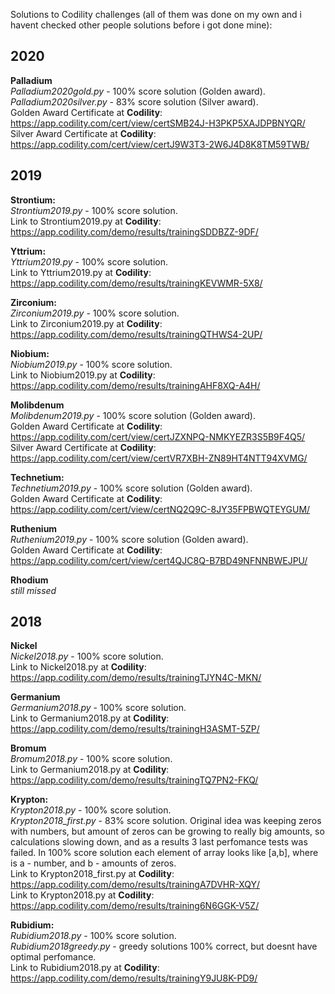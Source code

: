 Solutions to Codility challenges (all of them was done on my own and i havent checked other people solutions before i got done mine):  

## 2020
**Palladium**  
*Palladium2020gold.py* - 100% score solution (Golden award).  
*Palladium2020silver.py* - 83% score solution (Silver award).  
Golden Award Certificate at **Codility**: https://app.codility.com/cert/view/certSMB24J-H3PKP5XAJDPBNYQR/  
Silver Award Certificate at **Codility**: https://app.codility.com/cert/view/certJ9W3T3-2W6J4D8K8TM59TWB/  

## 2019
**Strontium:**  
*Strontium2019.py* - 100% score solution.  
Link to Strontium2019.py at **Codility**: https://app.codility.com/demo/results/trainingSDDBZZ-9DF/  

**Yttrium:**  
*Yttrium2019.py* - 100% score solution.  
Link to Yttrium2019.py at **Codility**: https://app.codility.com/demo/results/trainingKEVWMR-5X8/ 

**Zirconium:**  
*Zirconium2019.py* - 100% score solution.  
Link to Zirconium2019.py at **Codility**: https://app.codility.com/demo/results/trainingQTHWS4-2UP/  

**Niobium:**  
*Niobium2019.py* - 100% score solution.  
Link to Niobium2019.py at **Codility**: https://app.codility.com/demo/results/trainingAHF8XQ-A4H/  

**Molibdenum**  
*Molibdenum2019.py* - 100% score solution (Golden award).  
Golden Award Certificate at **Codility**: https://app.codility.com/cert/view/certJZXNPQ-NMKYEZR3S5B9F4Q5/  
Silver Award Certificate at **Codility**: https://app.codility.com/cert/view/certVR7XBH-ZN89HT4NTT94XVMG/

**Technetium:**  
*Technetium2019.py* - 100% score solution (Golden award).  
Golden Award Certificate at **Codility**: https://app.codility.com/cert/view/certNQ2Q9C-8JY35FPBWQTEYGUM/

**Ruthenium**  
*Ruthenium2019.py* - 100% score solution (Golden award).  
Golden Award Certificate at **Codility**: https://app.codility.com/cert/view/cert4QJC8Q-B7BD49NFNNBWEJPU/  

**Rhodium**  
*still missed*  

## 2018

**Nickel**  
*Nickel2018.py* - 100% score solution.  
Link to Nickel2018.py at **Codility**: https://app.codility.com/demo/results/trainingTJYN4C-MKN/  

**Germanium**  
*Germanium2018.py* - 100% score solution.  
Link to Germanium2018.py at **Codility**: https://app.codility.com/demo/results/trainingH3ASMT-5ZP/  

**Bromum**  
*Bromum2018.py* - 100% score solution.  
Link to Germanium2018.py at **Codility**: https://app.codility.com/demo/results/trainingTQ7PN2-FKQ/  

**Krypton:**  
*Krypton2018.py*	- 100% score solution.  
*Krypton2018_first.py* - 83% score solution. Original idea was keeping zeros with numbers, but amount of zeros can be growing to really big amounts, so calculations slowing down, and as a results 3 last perfomance tests was failed. In 100% score solution each element of array looks like [a,b], where is a - number, and b - amounts of zeros.  
Link to Krypton2018_first.py at **Codility**: https://app.codility.com/demo/results/trainingA7DVHR-XQY/  
Link to Krypton2018.py at **Codility**: https://app.codility.com/demo/results/training6N6GGK-V5Z/ 

**Rubidium:**  
*Rubidium2018.py*	- 100% score solution.  
*Rubidium2018greedy.py* - greedy solutions 100% correct, but doesnt have optimal perfomance.  
Link to Rubidium2018.py at **Codility**: https://app.codility.com/demo/results/trainingY9JU8K-PD9/  
